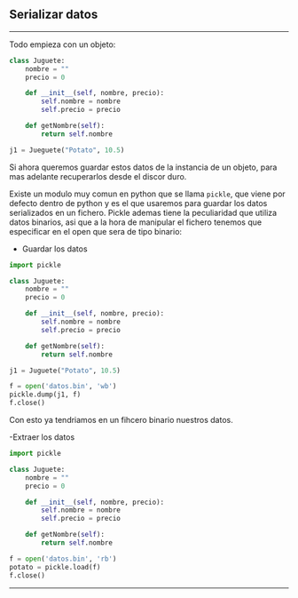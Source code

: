 ## Serializar datos
---

Todo empieza con un objeto:

```python
class Juguete:
    nombre = ""
    precio = 0

    def __init__(self, nombre, precio):
        self.nombre = nombre
        self.precio = precio

    def getNombre(self):
        return self.nombre

j1 = Jueguete("Potato", 10.5)
```

Si ahora queremos guardar estos datos de la instancia de un objeto, para mas adelante recuperarlos desde el discor duro.

Existe un modulo muy comun en python que se llama ```pickle```, que viene por defecto dentro de python y es el que usaremos para guardar los datos serializados en un fichero. Pickle ademas tiene la peculiaridad que utiliza datos binarios, asi que a la hora de manipular el fichero tenemos que especificar en el open que sera de tipo binario: 

- Guardar los datos
```python
import pickle

class Juguete:
    nombre = ""
    precio = 0

    def __init__(self, nombre, precio):
        self.nombre = nombre
        self.precio = precio

    def getNombre(self):
        return self.nombre

j1 = Juguete("Potato", 10.5)

f = open('datos.bin', 'wb')
pickle.dump(j1, f)
f.close()
```

Con esto ya tendriamos en un fihcero binario nuestros datos. 

-Extraer los datos
```python
import pickle

class Juguete:
    nombre = ""
    precio = 0

    def __init__(self, nombre, precio):
        self.nombre = nombre
        self.precio = precio

    def getNombre(self):
        return self.nombre

f = open('datos.bin', 'rb')
potato = pickle.load(f)
f.close()
```

---